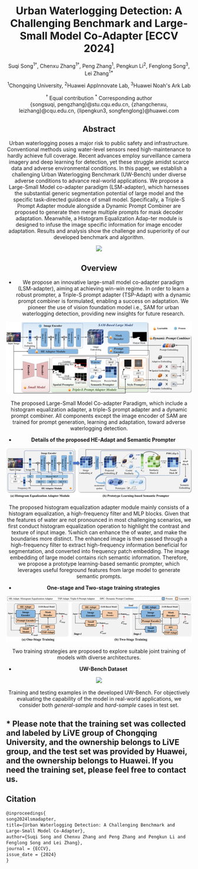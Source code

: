 <div align="center">
<h1>Urban Waterlogging Detection: A Challenging Benchmark and Large-Small Model Co-Adapter [ECCV 2024]</h1>

Suqi Song<sup>1†</sup>, Chenxu Zhang<sup>1†</sup>, Peng Zhang<sup>1</sup>, Pengkun Li<sup>2</sup>, Fenglong Song<sup>3</sup>, Lei Zhang<sup>1*</sup>

<sup>1</sup>Chongqing University,
<sup>2</sup>Huawei Applnnovate Lab,
<sup>3</sup>Huawei Noah's Ark Lab

<div>
<sup>†</sup> Equal contribution
<sup>*</sup> Corresponding author
</div>

<div>
  {songsuqi, pengzhang}@stu.cqu.edu.cn, {zhangchenxu, leizhang}@cqu.edu.cn, {lipengkun3, songfenglong}@huawei.com
</div>

## Abstract

Urban waterlogging poses a major risk to public safety and infrastructure. Conventional methods using water-level sensors need high-maintenance to hardly achieve full coverage. Recent advances employ surveillance camera imagery and deep learning for detection, yet these struggle amidst scarce data and adverse environmental conditions. In this paper, we establish a challenging Urban Waterlogging Benchmark (UW-Bench) under diverse adverse conditions to advance real-world applications. We propose a Large-Small Model co-adapter paradigm (LSM-adapter), which harnesses the substantial generic segmentation potential of large model and the specific task-directed guidance of small model. Specifically, a Triple-S Prompt Adapter module alongside a Dynamic Prompt Combiner are proposed to generate then merge multiple prompts for mask decoder adaptation. Meanwhile, a Histogram Equalization Adap-ter module is designed to infuse the image specific information for image encoder adaptation. Results and analysis show the challenge and superiority of our developed benchmark and algorithm.
<div align="center">
  <img src="pictures/fig1_bluemask_0307v2.jpg">
</div>

## Overview

* We propose an innovative large-small model co-adapter paradigm (LSM-adapter), aiming at achieving win-win regime. In order to learn a robust prompter, a Triple-S prompt adapter (TSP-Adapt) with a dynamic prompt combiner is formulated, enabling a success on adaptation. We pioneer the use of vision foundation model i.e., SAM for urban waterlogging detection, providing new insights for future research.

<div align="center">
  <img src="pictures/framework.jpg">
</div>
<p>
  The proposed Large-Small Model Co-adapter Paradigm, which include a histogram equalization adapter, 
  a triple-S prompt adapter and a dynamic prompt combiner. All components except the image encoder of 
  SAM are trained for prompt generation, learning and adaptation, toward adverse waterlogging detection.
</p>

* **Details of the proposed HE-Adapt and Semantic Prompter**

<div align="center">
  <img src="pictures/HE-SemP.jpg">
</div>
<p>
  The proposed histogram equalization adapter module mainly consists of a histogram equalization, a high-frequency filter and MLP blocks.
  Given that the features of water are not pronounced in most challenging scenarios, we first conduct histogram equalization operation to 
  highlight the contrast and texture of input image. %which can enhance the  of water, and make the boundaries more distinct. The enhanced 
  image is then passed through a high-frequency filter to extract high-frequency information beneficial for segmentation, and converted into 
  frequency patch embedding. The image embedding of large model contains rich semantic information. Therefore, we propose a prototype learning-based 
  semantic prompter, which leverages useful foreground features from large model to generate semantic prompts.
</p>

* **One-stage and Two-stage training strategies**

<div align="center">
  <img src="pictures/training.jpg">
</div>
<p>
  Two training strategies are proposed to explore suitable joint training of models with diverse architectures.
</p>

* **UW-Bench Dataset**

<div align="center">
  <img src="pictures/dataset.jpg">
</div>
<p>
  Training and testing examples in the developed UW-Bench. For objectively evaluating the capability of the model 
  in real-world applications, we consider both <i>general-sample</i> and <i>hard-sample</i> cases in test set.
</p>

</div>

## * <b>Please note that</b> the training set was collected and labeled by LiVE group of Chongqing University, and the ownership belongs to LiVE group, and the test set was provided by Huawei, and the ownership belongs to Huawei. If you need the training set, please feel free to contact us.

## Citation

```
@inproceedings{
song2024lsmadapter,
title={Urban Waterlogging Detection: A Challenging Benchmark and Large-Small Model Co-Adapter},
author={Suqi Song and Chenxu Zhang and Peng Zhang and Pengkun Li and Fenglong Song and Lei Zhang},
journal = {ECCV},
issue_date = {2024}
}
```
